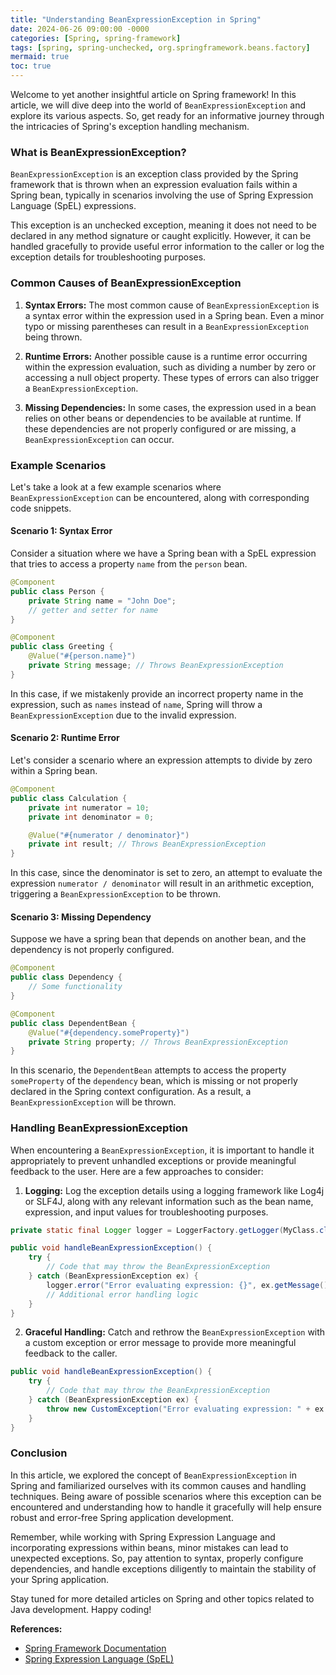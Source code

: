 ```yaml
---
title: "Understanding BeanExpressionException in Spring"
date: 2024-06-26 09:00:00 -0000
categories: [Spring, spring-framework]
tags: [spring, spring-unchecked, org.springframework.beans.factory]
mermaid: true
toc: true
---
```



Welcome to yet another insightful article on Spring framework! In this article, we will dive deep into the world of `BeanExpressionException` and explore its various aspects. So, get ready for an informative journey through the intricacies of Spring's exception handling mechanism.

### What is BeanExpressionException?

`BeanExpressionException` is an exception class provided by the Spring framework that is thrown when an expression evaluation fails within a Spring bean, typically in scenarios involving the use of Spring Expression Language (SpEL) expressions.

This exception is an unchecked exception, meaning it does not need to be declared in any method signature or caught explicitly. However, it can be handled gracefully to provide useful error information to the caller or log the exception details for troubleshooting purposes.

### Common Causes of BeanExpressionException

1. **Syntax Errors:** The most common cause of `BeanExpressionException` is a syntax error within the expression used in a Spring bean. Even a minor typo or missing parentheses can result in a `BeanExpressionException` being thrown. 

2. **Runtime Errors:** Another possible cause is a runtime error occurring within the expression evaluation, such as dividing a number by zero or accessing a null object property. These types of errors can also trigger a `BeanExpressionException`.

3. **Missing Dependencies:** In some cases, the expression used in a bean relies on other beans or dependencies to be available at runtime. If these dependencies are not properly configured or are missing, a `BeanExpressionException` can occur.

### Example Scenarios

Let's take a look at a few example scenarios where `BeanExpressionException` can be encountered, along with corresponding code snippets.

#### Scenario 1: Syntax Error

Consider a situation where we have a Spring bean with a SpEL expression that tries to access a property `name` from the `person` bean.

```java
@Component
public class Person {
    private String name = "John Doe";
    // getter and setter for name
}

@Component
public class Greeting {
    @Value("#{person.name}")
    private String message; // Throws BeanExpressionException
}
```

In this case, if we mistakenly provide an incorrect property name in the expression, such as `names` instead of `name`, Spring will throw a `BeanExpressionException` due to the invalid expression.

#### Scenario 2: Runtime Error

Let's consider a scenario where an expression attempts to divide by zero within a Spring bean.

```java
@Component
public class Calculation {
    private int numerator = 10;
    private int denominator = 0;

    @Value("#{numerator / denominator}")
    private int result; // Throws BeanExpressionException
}
```

In this case, since the denominator is set to zero, an attempt to evaluate the expression `numerator / denominator` will result in an arithmetic exception, triggering a `BeanExpressionException` to be thrown.

#### Scenario 3: Missing Dependency

Suppose we have a spring bean that depends on another bean, and the dependency is not properly configured.

```java
@Component
public class Dependency {
    // Some functionality
}

@Component
public class DependentBean {
    @Value("#{dependency.someProperty}")
    private String property; // Throws BeanExpressionException
}
```

In this scenario, the `DependentBean` attempts to access the property `someProperty` of the `dependency` bean, which is missing or not properly declared in the Spring context configuration. As a result, a `BeanExpressionException` will be thrown.

### Handling BeanExpressionException

When encountering a `BeanExpressionException`, it is important to handle it appropriately to prevent unhandled exceptions or provide meaningful feedback to the user. Here are a few approaches to consider:

1. **Logging:** Log the exception details using a logging framework like Log4j or SLF4J, along with any relevant information such as the bean name, expression, and input values for troubleshooting purposes.

```java
private static final Logger logger = LoggerFactory.getLogger(MyClass.class);

public void handleBeanExpressionException() {
    try {
        // Code that may throw the BeanExpressionException
    } catch (BeanExpressionException ex) {
        logger.error("Error evaluating expression: {}", ex.getMessage());
        // Additional error handling logic
    }
}
```

2. **Graceful Handling:** Catch and rethrow the `BeanExpressionException` with a custom exception or error message to provide more meaningful feedback to the caller.

```java
public void handleBeanExpressionException() {
    try {
        // Code that may throw the BeanExpressionException
    } catch (BeanExpressionException ex) {
        throw new CustomException("Error evaluating expression: " + ex.getMessage());
    }
}
```

### Conclusion

In this article, we explored the concept of `BeanExpressionException` in Spring and familiarized ourselves with its common causes and handling techniques. Being aware of possible scenarios where this exception can be encountered and understanding how to handle it gracefully will help ensure robust and error-free Spring application development.

Remember, while working with Spring Expression Language and incorporating expressions within beans, minor mistakes can lead to unexpected exceptions. So, pay attention to syntax, properly configure dependencies, and handle exceptions diligently to maintain the stability of your Spring application.

Stay tuned for more detailed articles on Spring and other topics related to Java development. Happy coding!

**References:**

- [Spring Framework Documentation](https://docs.spring.io/spring-framework/docs/current/reference/html/core.html#expressions)
- [Spring Expression Language (SpEL)](https://docs.spring.io/spring-framework/docs/current/reference/html/core.html#expressions-language-ref)
